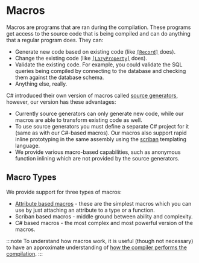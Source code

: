 # Macros

Macros are programs that are ran during the compilation. These programs get access to the source code that is being compiled and can do anything that a regular program does. They can:
- Generate new code based on existing code (like [`[Record]`](../records.md) does).
- Change the existing code (like [`[LazyProperty]`](../lazy-property.md) does).
- Validate the existing code. For example, you could validate the SQL queries being compiled by connecting to the database and checking them against the database schema.
- Anything else, really.

C# introduced their own version of macros called [source generators](https://learn.microsoft.com/en-us/dotnet/csharp/roslyn-sdk/source-generators-overview), however, our version has these advantages:
- Currently source generators can only generate new code, while our macros are able to transform existing code as well.
- To use source generators you must define a separate C# project for it (same as with our C#-based macros). Our macros also support rapid inline prototyping in the same assembly using the [scriban](https://github.com/scriban/scriban) templating language.
- We provide various macro-based capabilities, such as anonymous function inlining which are not provided by the source generators.

## Macro Types

We provide support for three types of macros:
- [Attribute based macros](./attribute-based/index.md) - these are the simplest macros which you can use by just attaching an attribute to a type or a function.
- Scriban based macros - middle ground between ability and complexity.
- C# based macros - the most complex and most powerful version of the macros.

:::note
To understand how macros work, it is useful (though not necessary) to have an approximate understanding of [how the compiler performs the compilation](./csharp-compilation-process.md).
:::
